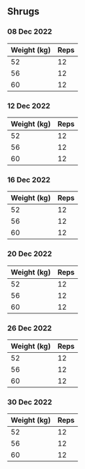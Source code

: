 ## Shrugs

### 08 Dec 2022

| Weight (kg) | Reps |
| ----------- | ---- |
| 52 | 12 |
| 56 | 12 |
| 60 | 12 |

### 12 Dec 2022

| Weight (kg) | Reps |
| ----------- | ---- |
| 52 | 12 |
| 56 | 12 |
| 60 | 12 |

### 16 Dec 2022

| Weight (kg) | Reps |
| ----------- | ---- |
| 52 | 12 |
| 56 | 12 |
| 60 | 12 |

### 20 Dec 2022

| Weight (kg) | Reps |
| ----------- | ---- |
| 52 | 12 |
| 56 | 12 |
| 60 | 12 |

### 26 Dec 2022

| Weight (kg) | Reps |
| ----------- | ---- |
| 52 | 12 |
| 56 | 12 |
| 60 | 12 |

### 30 Dec 2022

| Weight (kg) | Reps |
| ----------- | ---- |
| 52 | 12 |
| 56 | 12 |
| 60 | 12 |
